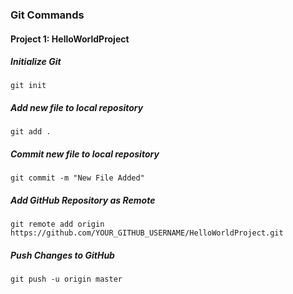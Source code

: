 ### Git Commands

#### Project 1: HelloWorldProject

##### Initialize Git

```
git init
```

##### Add new file to local repository

```
git add .
```

##### Commit new file to local repository

```
git commit -m "New File Added"
```

##### Add GitHub Repository as Remote

```
git remote add origin https://github.com/YOUR_GITHUB_USERNAME/HelloWorldProject.git
```

##### Push Changes to GitHub

```
git push -u origin master
```
